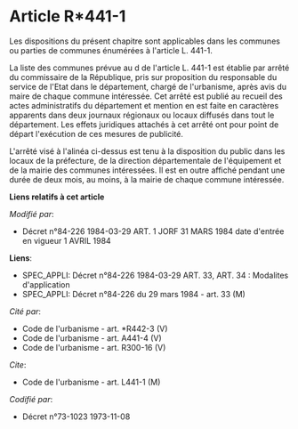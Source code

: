 # Article R*441-1

Les dispositions du présent chapitre sont applicables dans les communes ou parties de communes énumérées à l'article L.
441-1.

La liste des communes prévue au d de l'article L. 441-1 est établie par arrêté du commissaire de la République,  pris sur
proposition du responsable du service de l'Etat dans le département, chargé de l'urbanisme, après avis du maire de chaque
commune intéressée. Cet arrêté est publié au recueil des actes administratifs du département et mention en est faite en
caractères apparents dans deux journaux régionaux ou locaux diffusés dans tout le département. Les effets juridiques attachés
à cet arrêté ont pour point de départ l'exécution de ces mesures de publicité.

L'arrêté visé à l'alinéa ci-dessus est tenu à la disposition du public dans les locaux de la préfecture, de la direction
départementale de l'équipement et de la mairie des communes intéressées. Il est en outre affiché pendant une durée de deux
mois, au moins, à la mairie de chaque commune intéressée.

**Liens relatifs à cet article**

_Modifié par_:

  - Décret n°84-226 1984-03-29 ART. 1 JORF 31 MARS 1984 date d'entrée en vigueur 1 AVRIL 1984

**Liens**:

  - SPEC_APPLI: Décret n°84-226 1984-03-29 ART. 33, ART. 34 : Modalites d'application
  - SPEC_APPLI: Décret n°84-226 du 29 mars 1984 - art. 33 (M)

_Cité par_:

  - Code de l'urbanisme - art. *R442-3 (V)
  - Code de l'urbanisme - art. A441-4 (V)
  - Code de l'urbanisme - art. R300-16 (V)

_Cite_:

  - Code de l'urbanisme - art. L441-1 (M)

_Codifié par_:

  - Décret n°73-1023 1973-11-08
